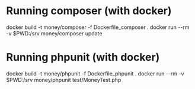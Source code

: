 # Running composer (with docker)
docker build -t money/composer -f Dockerfile_composer .
docker run --rm -v $PWD:/srv money/composer update

# Running phpunit (with docker)
docker build -t money/phpunit -f Dockerfile_phpunit .
docker run --rm -v $PWD:/srv money/phpunit test/MoneyTest.php
